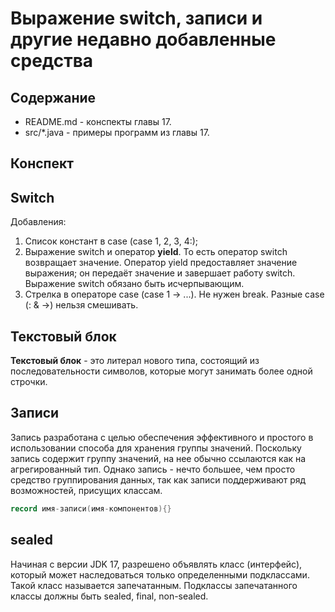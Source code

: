 #  Выражение switch, записи и другие недавно добавленные средства

## Содержание

* README.md - конспекты главы 17.
* src/*.java - примеры программ из главы 17.

## Конспект

## Switch

Добавления:
1) Список констант в case (case 1, 2, 3, 4:);
2) Выражение switch и оператор **yield**. То есть оператор switch возвращает значение. Оператор yield предоставляет
значение выражения; он передаёт значение и завершает работу switch. Выражение switch обязано быть исчерпывающим.
3) Стрелка в операторе case (case 1 -> ...). Не нужен break. Разные case (: & ->) нельзя смешивать.

## Текстовый блок

**Текстовый блок** - это литерал нового типа, состоящий из последовательности символов, которые могут занимать более одной строчки.


## Записи

Запись разработана с целью обеспечения эффективного
и простого в использовании способа для хранения группы значений. Поскольку запись содержит группу значений, на нее обычно
ссылаются как на агрегированный тип. Однако запись - нечто большее, чем
просто средство группирования данных, так как записи поддерживают ряд возможностей,
присущих классам.

```java
record имя-записи(имя-компонентов){}
```

## sealed

Начиная с версии JDK 17, разрешено объявлять класс (интерфейс), который может наследоваться
только определенными подклассами. Такой класс называется запечатанным. Подклассы запечатанного классы должны быть
sealed, final, non-sealed. 